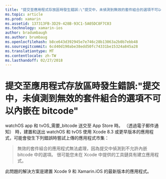 ```yaml
---
title: "提交至應用程式存放區時發生錯誤:\"提交中，未偵測到無效的套件組合的選項不可以內嵌在 bitcode\""
ms.topic: article
ms.prod: xamarin
ms.assetid: 137313FB-3D29-428B-93C1-5A05DC8F7C03
ms.technology: xamarin-ios
author: bradumbaugh
ms.author: brumbaug
ms.openlocfilehash: b8ce643d392945e7e746c28b13063a2b0b7ebb48
ms.sourcegitcommit: 6cd40d190abe38edd50fc74331be15324a845a28
ms.translationtype: MT
ms.contentlocale: zh-TW
ms.lasthandoff: 02/27/2018
---
```

# <a name="error-when-submitting-to-app-store-invalid-bundle---options-not-allowed-to-be-embedded-in-bitcode-are-detected-in-the-submission"></a>提交至應用程式存放區時發生錯誤:"提交中，未偵測到無效的套件組合的選項不可以內嵌在 bitcode"

watchOS app 和 tvOS_需要_bitcode 送交至 App Store 時。 （透過電子郵件通知） 時，建置和送出 watchOS 和 tvOS 使用 Xcode 8.3 或更早版本的應用程式，可能會發生下列錯誤時嘗試上傳的應用程式市集：

>無效的套件組合的應用程式無法處理，因為提交中偵測到不允許內嵌 bitcode 中的選項。 很可能您未在 Xcode 中提供的工具鏈具有建立應用程式。

此問題的解決方案是建置 Xcode 9 和 Xamarin.iOS 的最新版本的應用程式。
